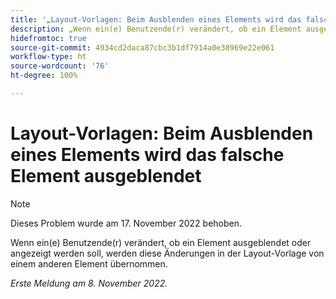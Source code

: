 ```yaml
---
title: '„Layout-Vorlagen: Beim Ausblenden eines Elements wird das falsche Element ausgeblendet“'
description: „Wenn ein(e) Benutzende(r) verändert, ob ein Element ausgeblendet oder angezeigt werden soll, werden diese Änderungen in der Layout-Vorlage von einem anderen Element übernommen.“
hidefromtoc: true
source-git-commit: 4934cd2daca87cbc3b1df7914a0e38969e22e061
workflow-type: ht
source-wordcount: '76'
ht-degree: 100%

---
```



# Layout-Vorlagen: Beim Ausblenden eines Elements wird das falsche Element ausgeblendet

>[!NOTE]
>
>Dieses Problem wurde am 17. November 2022 behoben.

Wenn ein(e) Benutzende(r) verändert, ob ein Element ausgeblendet oder angezeigt werden soll, werden diese Änderungen in der Layout-Vorlage von einem anderen Element übernommen.

_Erste Meldung am 8. November 2022._



